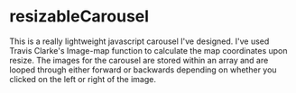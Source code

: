 # resizableCarousel
This is a really lightweight javascript carousel I've designed. I've used Travis Clarke's Image-map function to calculate the map coordinates upon resize. The images for the carousel are stored within an array and are looped through either forward or backwards depending on whether you clicked on the left or right of the image. 
